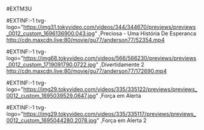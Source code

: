 #EXTM3U

#EXTINF:-1 tvg-logo="https://img31.tokyvideo.com/videos/344/344670/previews/previews_0012_custom_1696136900.043.jpg" ,Preciosa - Uma História De Esperanca
http://cdn.maxcdn.live:80/movie/gu77/anderson77/52354.mp4

#EXTINF:-1 tvg-logo="https://img68.tokyvideo.com/videos/566/566230/previews/previews_0012_custom_1719091790.0722.jpg" ,Divertidamente 2
http://cdn.maxcdn.live:80/movie/gu77/anderson77/172690.mp4

#EXTINF:-1 tvg-logo="https://img29.tokyvideo.com/videos/335/335122/previews/previews_0012_custom_1695039529.0647.jpg" ,Força em Alerta


#EXTINF:-1 tvg-logo="https://img29.tokyvideo.com/videos/335/335117/previews/previews_0012_custom_1695044280.2078.jpg" ,Força em Alerta 2
